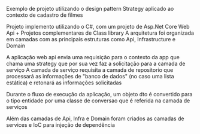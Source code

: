 Exemplo de projeto utilizando o design pattern Strategy aplicado ao contexto de cadastro de filmes

Projeto implemento utilizando o C#, com um projeto de Asp.Net Core Web Api + Projetos complementares de Class library
A arquitetura foi organizada em camadas com as principais estruturas como Api, Infrastructure e Domain

A aplicação web api envia uma requisição para o contexto da app que chama uma strategy que por sua vez faz a solicitação para a camada de serviço
A camada de serviço requisita a camada de repositorio que processará as informações de "banco de dados" (no caso uma lista estática) e retonará as informações
solicitadas

Durante o fluxo de execução da aplicação, um objeto dto é convertido para o tipo entidade por uma classe de conversao que é referida na camada de serviços

Além das camadas de Api, Infra e Domain foram criados as camadas de services e IoC para injeção de dependência

